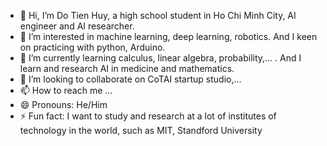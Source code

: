 - 👋 Hi, I’m Do Tien Huy, a high school student in Ho Chi Minh City, AI engineer and AI researcher.
- 👀 I’m interested in machine learning, deep learning, robotics. And I keen on practicing with python, Arduino.
- 🌱 I’m currently learning calculus, linear algebra, probability,... . And I learn and research AI in medicine and mathematics.
- 💞️ I’m looking to collaborate on CoTAI startup studio,...
- 📫 How to reach me ...
- 😄 Pronouns: He/Him
- ⚡ Fun fact: I want to study and research at a lot of institutes of technology in the world, such as MIT, Standford University

<!---
louishuytton/louishuytton is a ✨ special ✨ repository because its `README.md` (this file) appears on your GitHub profile.
You can click the Preview link to take a look at your changes.
--->
